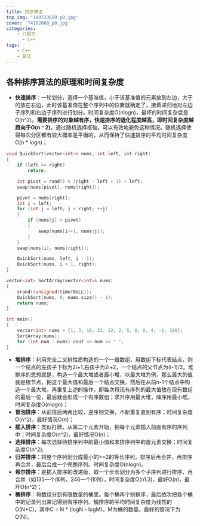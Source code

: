 ```yaml
---
title: 排序算法
top_img: '100723659_p0.jpg'
cover: '74182068_p0.jpg'
categories: 
    - 八股文
      - C++
tags: 
    - C++
    - 算法
---
```


## 各种排序算法的原理和时间复杂度

* **快速排序**：一轮划分，选择一个基准值，小于该基准值的元素放到左边，大于的放在右边，此时该基准值在整个序列中的位置就确定了，接着递归地对左边子序列和右边子序列进行划分。时间复杂度O(nlogn)，最坏的时间复杂度是O(n^2)。**需要排序的对象越有序，快速排序的退化程度越高，即时间复杂度越趋向于O(n ^ 2)**。通过随机选择枢轴，可以有效地避免这种情况。随机选择使得每次分区都有较大概率是平衡的，从而保持了快速排序的平均时间复杂度 O(n * logn)；

``` CPP
void QuickSort(vector<int>& nums, int left, int right)
{
    if (left >= right)
        return;

    int pivot = rand() % (right - left + 1) + left;
    swap(nums[pivot], nums[right]);

    pivot = nums[right];
    int i = left;
    for (int j = left; j < right; ++j)
    {
        if (nums[j] < pivot)
        {
            swap(nums[i++], nums[j]);
        }
    }
    swap(nums[i], nums[right]);

    QuickSort(nums, left, i - 1);
    QuickSort(nums, i + 1, right);
}

vector<int> SortArray(vector<int>& nums) 
{
    srand((unsigned)time(NULL));
    QuickSort(nums, 0, nums.size() - 1);
    return nums;
}

int main()
{
    vector<int> nums = {1, 3, 10, 32, 32, 2, 5, 6, 0, 4, -1, 100};
    SortArray(nums);
    for (int num : nums) cout << num << " ";
}
```

* **堆排序**：利用完全二叉树性质构造的一个一维数组，用数组下标代表结点，则一个结点的左孩子下标为2i+1,右孩子为2i+2，一个结点的父节点为(i-1)/2。堆排序的思想就是，构造一个最大堆或者最小堆，以最大堆为例，那么最大的值就是根节点，把这个最大值和最后一个结点交换，然后在从前n-1个结点中构造一个最大堆，再重复上述的操作，即每次将现有序列的最大值放在现有数组的最后一位，最后就会形成一个有序数组；求升序用最大堆，降序用最小堆。时间复杂度O(nlogn)；
* **冒泡排序**：从前往后两两比较，逆序则交换，不断重复直到有序；时间复杂度O(n^2)，最好情况O(n)；
* **插入排序**：类似打牌，从第二个元素开始，把每个元素插入前面有序的序列中；时间复杂度O(n^2)，最好情况O(n)；
* **选择排序**：每次选择待排序列中的最小值和未排序列中的首元素交换；时间复杂度O(n^2);
* **归并排序**：将整个序列划分成最小的>=2的等长序列，排序后再合并，再排序再合并，最后合成一个完整序列。时间复杂度O(nlogn)。
* **希尔排序**：是插入排序的改进版，取一个步长划分为多个子序列进行排序，再合并（如135一个序列，246一个序列），时间复杂度O(n1.3)，最好O(n)，最坏O(n^2)；
* **桶排序**：将数组分到有限数量的桶里。每个桶再个别排序，最后依次把各个桶中的记录列出来记得到有序序列。桶排序的平均时间复杂度为线性的O(N+C)，其中C = N * (logN - logM)，M为桶的数量。最好的情况下为O(N)。

